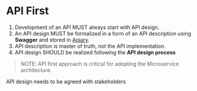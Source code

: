 # API First

1. Development of an API MUST always start with API design. 
1. An API design MUST be formalized in a form of an API description using **Swagger** and stored in [Apiary](./apiary.md).
1. API description is master of truth, not the API implementation.
1. API design SHOULD be realized following the **API design process**


> NOTE: API first approach is critical for adopting the Microservice architecture.  


API design needs to be agreed with stakeholders 